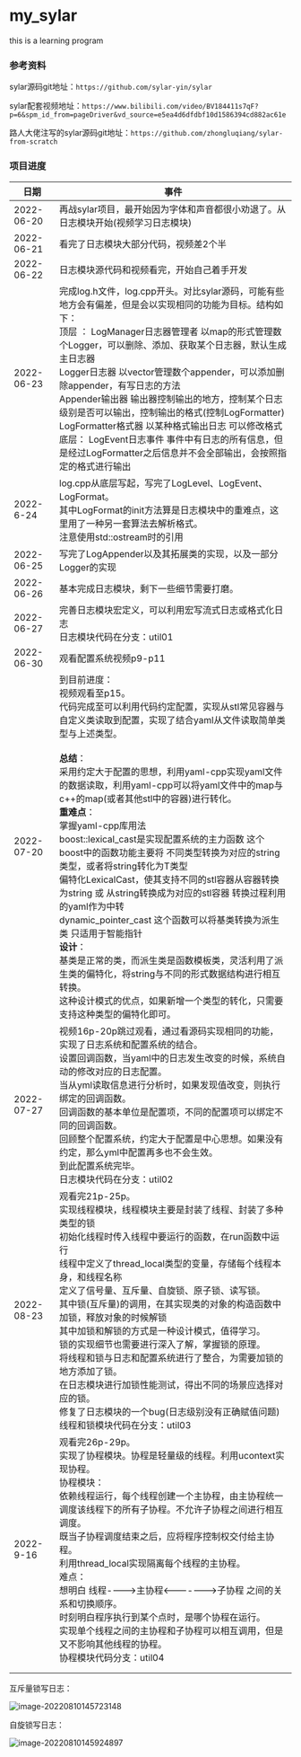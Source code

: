 # my_sylar
this is a learning program

### 参考资料

sylar源码git地址：`https://github.com/sylar-yin/sylar`

sylar配套视频地址：`https://www.bilibili.com/video/BV184411s7qF?p=6&spm_id_from=pageDriver&vd_source=e5ea4d6dfdbf10d1586394cd882ac61e`

路人大佬注写的sylar源码git地址：`https://github.com/zhongluqiang/sylar-from-scratch`

### 项目进度

| 日期       | 事件                                                         |
| ---------- | ------------------------------------------------------------ |
| 2022-06-20 | 再战sylar项目，最开始因为字体和声音都很小劝退了。从日志模块开始(视频学习日志模块) |
| 2022-06-21 | 看完了日志模块大部分代码，视频差2个半                        |
| 2022-06-22 | 日志模块源代码和视频看完，开始自己着手开发                   |
| 2022-06-23 | 完成log.h文件，log.cpp开头。对比sylar源码，可能有些地方会有偏差，但是会以实现相同的功能为目标。结构如下：<br /> 顶层 ： LogManager日志器管理者    以map的形式管理数个Logger，可以删除、添加、获取某个日志器，默认生成主日志器<br/>              Logger日志器             以vector管理数个appender，可以添加删除appender，有写日志的方法<br/>              Appender输出器           输出器控制输出的地方，控制某个日志级别是否可以输出，控制输出的格式(控制LogFormatter)<br/>              LogFormatter格式器       以某种格式输出日志 可以修改格式<br/> 底层：  LogEvent日志事件          事件中有日志的所有信息，但是经过LogFormatter之后信息并不会全部输出，会按照指定的格式进行输出 |
| 2022-6-24  | log.cpp从底层写起，写完了LogLevel、LogEvent、LogFormat。<br /> 其中LogFormat的init方法算是日志模块中的重难点，这里用了一种另一套算法去解析格式。 <br /> 注意使用std::ostream时的引用 |
| 2022-06-25 | 写完了LogAppender以及其拓展类的实现，以及一部分Logger的实现  |
| 2022-06-26 | 基本完成日志模块，剩下一些细节需要打磨。                     |
| 2022-06-27 | 完善日志模块宏定义，可以利用宏写流式日志或格式化日志<br />日志模块代码在分支：util01 |
| 2022-06-30 | 观看配置系统视频p9-p11                                       |
| 2022-07-20 | 到目前进度：<br />视频观看至p15。<br />代码完成至可以利用代码约定配置，实现从stl常见容器与自定义类读取到配置，实现了结合yaml从文件读取简单类型与上述类型。<br /><br />**总结**：<br />采用约定大于配置的思想，利用yaml-cpp实现yaml文件的数据读取，利用yaml-cpp可以将yaml文件中的map与c++的map(或者其他stl中的容器)进行转化。<br />**重难点**：<br />掌握yaml-cpp库用法<br />boost::lexical_cast是实现配置系统的主力函数     这个boost中的函数功能主要将  不同类型转换为对应的string类型，或者将string转化为T类型<br />偏特化LexicalCast，使其支持不同的stl容器从容器转换为string  或 从string转换成为对应的stl容器    转换过程利用的yaml作为中转<br />dynamic_pointer_cast   这个函数可以将基类转换为派生类   只适用于智能指针    <br />**设计**：<br />基类是正常的类，而派生类是函数模板类，灵活利用了派生类的偏特化，将string与不同的形式数据结构进行相互转换。<br />这种设计模式的优点，如果新增一个类型的转化，只需要支持这种类型的偏特化即可。 |
| 2022-07-27 | 视频16p-20p跳过观看，通过看源码实现相同的功能，实现了日志系统和配置系统的结合。<br />设置回调函数，当yaml中的日志发生改变的时候，系统自动的修改对应的日志配置。<br />当从yml读取信息进行分析时，如果发现值改变，则执行绑定的回调函数。<br />回调函数的基本单位是配置项，不同的配置项可以绑定不同的回调函数。<br />回顾整个配置系统，约定大于配置是中心思想。如果没有约定，那么yml中配置再多也不会生效。<br />到此配置系统完毕。<br />日志模块代码在分支：util02 |
| 2022-08-23 | 观看完21p-25p。<br />实现线程模块，线程模块主要是封装了线程、封装了多种类型的锁<br />初始化线程时传入线程中要运行的函数，在run函数中运行<br />线程中定义了thread_local类型的变量，存储每个线程本身，和线程名称<br />定义了信号量、互斥量、自旋锁、原子锁、读写锁。<br />其中锁(互斥量)的调用，在其实现类的对象的构造函数中加锁，释放对象的时候解锁<br />其中加锁和解锁的方式是一种设计模式，值得学习。<br />锁的实现细节也需要进行深入了解，掌握锁的原理。<br />将线程和锁与日志和配置系统进行了整合，为需要加锁的地方添加了锁。<br />在日志模块进行加锁性能测试，得出不同的场景应选择对应的锁。<br />修复了日志模块的一个bug(日志级别没有正确赋值问题)<br />线程和锁模块代码在分支：util03 |
| 2022-9-16  | 观看完26p-29p。<br />实现了协程模块。协程是轻量级的线程。利用ucontext实现协程。<br />协程模块：<br />依赖线程运行，每个线程创建一个主协程，由主协程统一调度该线程下的所有子协程。不允许子协程之间进行相互调度。<br />既当子协程调度结束之后，应将程序控制权交付给主协程。<br />利用thread_local实现隔离每个线程的主协程。<br />难点：<br />想明白    线程---->主协程<------->子协程    之间的关系和切换顺序。<br />时刻明白程序执行到某个点时，是哪个协程在运行。<br />实现单个线程之间的主协程和子协程可以相互调用，但是又不影响其他线程的协程。<br />协程模块代码分支：util04 |
|            |                                                              |
|            |                                                              |





互斥量锁写日志：

![image-20220810145723148](C:\Users\lenovo\AppData\Roaming\Typora\typora-user-images\image-20220810145723148.png)

自旋锁写日志：

![image-20220810145924897](C:\Users\lenovo\AppData\Roaming\Typora\typora-user-images\image-20220810145924897.png)